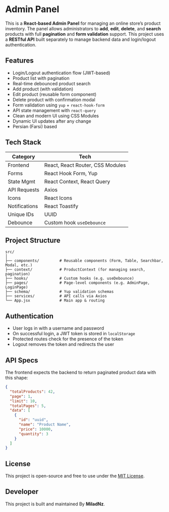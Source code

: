 # Admin Panel

This is a **React-based Admin Panel** for managing an online store’s product inventory. The panel allows administrators to **add**, **edit**, **delete**, and **search** products with full **pagination** and **form validation** support. This project uses a **RESTful API** built separately to manage backend data and login/logout authentication.

## Features

- Login/Logout authentication flow (JWT-based)
- Product list with pagination
- Real-time debounced product search
- Add product (with validation)
- Edit product (reusable form component)
- Delete product with confirmation modal
- Form validation using `yup` + `react-hook-form`
- API state management with `react-query`
- Clean and modern UI using CSS Modules
- Dynamic UI updates after any change
- Persian (Farsi) based

## Tech Stack

| Category      | Tech                             |
| ------------- | -------------------------------- |
| Frontend      | React, React Router, CSS Modules |
| Forms         | React Hook Form, Yup             |
| State Mgmt    | React Context, React Query       |
| API Requests  | Axios                            |
| Icons         | React Icons                      |
| Notifications | React Toastify                   |
| Unique IDs    | UUID                             |
| Debounce      | Custom hook `useDebounce`        |

## Project Structure

```
src/
│
├── components/         # Reusable components (Form, Table, Searchbar, Modal, etc.)
├── context/            # ProductContext (for managing search, pagination)
├── hooks/              # Custom hooks (e.g. useDebounce)
├── pages/              # Page-level components (e.g. AdminPage, LoginPage)
├── schema/             # Yup validation schemas
├── services/           # API calls via Axios
└── App.jsx             # Main app & routing

```

## Authentication

- User logs in with a username and password
- On successful login, a JWT token is stored in `localStorage`
- Protected routes check for the presence of the token
- Logout removes the token and redirects the user

## API Specs

The frontend expects the backend to return paginated product data with this shape:

```json
{
  "totalProducts": 42,
  "page": 1,
  "limit": 10,
  "totalPages": 5,
  "data": [
    {
      "id": "uuid",
      "name": "Product Name",
      "price": 10000,
      "quantity": 3
    }
  ]
}
```

## License

This project is open-source and free to use under the [MIT License](LICENSE).

## Developer

This project is built and maintained By **MiladNz**.
